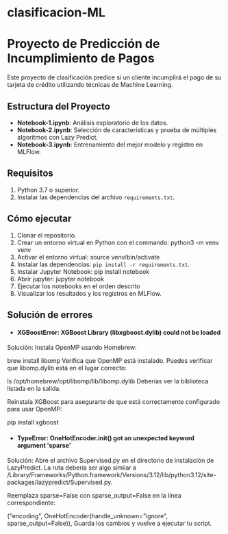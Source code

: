 # clasificacion-ML


# Proyecto de Predicción de Incumplimiento de Pagos

Este proyecto de clasificación predice si un cliente incumplirá el pago de su tarjeta de crédito utilizando técnicas de Machine Learning.

## Estructura del Proyecto
- **Notebook-1.ipynb**: Análisis exploratorio de los datos.
- **Notebook-2.ipynb**: Selección de características y prueba de múltiples algoritmos con Lazy Predict.
- **Notebook-3.ipynb**: Entrenamiento del mejor modelo y registro en MLFlow.

## Requisitos
1. Python 3.7 o superior.
2. Instalar las dependencias del archivo `requirements.txt`.

## Cómo ejecutar
1. Clonar el repositorio.
2. Crear un entorno virtual en Python con el commando: python3 -m venv venv
3. Activar el entorno virtual: source venv/bin/activate
4. Instalar las dependencias: `pip install -r requirements.txt`.
6. Instalar Jupyter Notebook: pip install notebook
5. Abrir jupyter: jupyter notebook
3. Ejecutar los notebooks en el orden descrito
4. Visualizar los resultados y los registros en MLFlow.

## Solución de errores

- #### XGBoostError: XGBoost Library (libxgboost.dylib) could not be loaded
Solución: 
Instala OpenMP usando Homebrew:

brew install libomp
Verifica que OpenMP está instalado. Puedes verificar que libomp.dylib está en el lugar correcto:

ls /opt/homebrew/opt/libomp/lib/libomp.dylib
Deberías ver la biblioteca listada en la salida.

Reinstala XGBoost para asegurarte de que está correctamente configurado para usar OpenMP:

pip install xgboost

- #### TypeError: OneHotEncoder.init() got an unexpected keyword argument 'sparse'
Solución:
Abre el archivo Supervised.py en el directorio de instalación de LazyPredict. La ruta debería ser algo similar a /Library/Frameworks/Python.framework/Versions/3.12/lib/python3.12/site-packages/lazypredict/Supervised.py.

Reemplaza sparse=False con sparse_output=False en la línea correspondiente:

("encoding", OneHotEncoder(handle_unknown="ignore", sparse_output=False)),
Guarda los cambios y vuelve a ejecutar tu script.